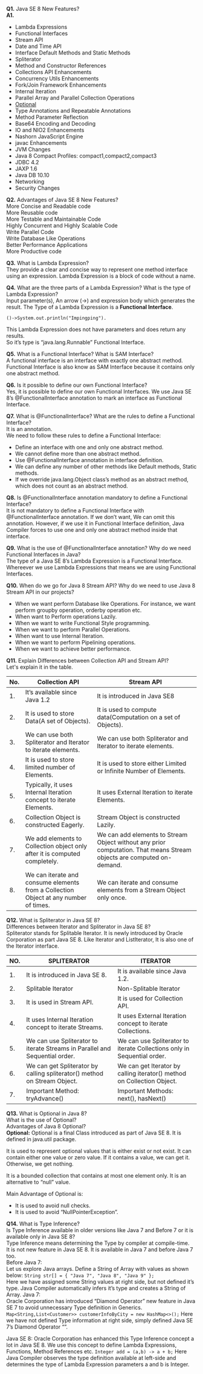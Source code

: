 **Q1.** Java SE 8 New Features?  
**A1.** 
* Lambda Expressions  
* Functional Interfaces  
* Stream API  
* Date and Time API  
* Interface Default Methods and Static Methods  
* Spliterator  
* Method and Constructor References  
* Collections API Enhancements  
* Concurrency Utils Enhancements  
* Fork/Join Framework Enhancements  
* Internal Iteration  
* Parallel Array and Parallel Collection Operations  
* [Optional](http://www.oracle.com/technetwork/articles/java/java8-optional-2175753.html)  
* Type Annotations and Repeatable Annotations  
* Method Parameter Reflection    
* Base64 Encoding and Decoding  
* IO and NIO2 Enhancements  
* Nashorn JavaScript Engine  
* javac Enhancements  
* JVM Changes  
* Java 8 Compact Profiles: compact1,compact2,compact3  
* JDBC 4.2  
* JAXP 1.6  
* Java DB 10.10  
* Networking  
* Security Changes  

**Q2.** Advantages of Java SE 8 New Features?  
More Concise and Readable code  
More Reusable code  
More Testable and Maintainable Code  
Highly Concurrent and Highly Scalable Code  
Write Parallel Code  
Write Database Like Operations  
Better Performance Applications  
More Productive code  

**Q3.** What is Lambda Expression?  
They provide a clear and concise way to represent one method interface using an expression.
Lambda Expression is a block of code without a name. 

**Q4.** What are the three parts of a Lambda Expression? What is the type of Lambda Expression?  
Input parameter(s), An arrow (->) and expression body which generates the result. 
The Type of a Lambda Expression is a **Functional Interface**.

```
()->System.out.println("Impingping").
```
This Lambda Expression does not have parameters and does return any results.   
So it’s type is “java.lang.Runnable” Functional Interface.

**Q5.** What is a Functional Interface? What is SAM Interface?  
A functional interface is an interface with exactly one abstract method. 
Functional Interface is also know as SAM Interface because it contains only one abstract method.

**Q6.** Is it possible to define our own Functional Interface?   
Yes, it is possible to define our own Functional Interfaces. We use Java SE 8’s @FunctionalInterface annotation to mark an interface as Functional Interface.

**Q7.** What is @FunctionalInterface? What are the rules to define a Functional Interface?  
It is an annotation.   
We need to follow these rules to define a Functional Interface:  
* Define an interface with one and only one abstract method.
* We cannot define more than one abstract method.
* Use @FunctionalInterface annotation in interface definition.
* We can define any number of other methods like Default methods, Static methods.
* If we override java.lang.Object class’s method as an abstract method, which does not count as an abstract method.

**Q8.** Is @FunctionalInterface annotation mandatory to define a Functional Interface?  
It is not mandatory to define a Functional Interface with @FunctionalInterface annotation. If we don’t want, We can omit this annotation. However, if we use it in Functional Interface definition, Java Compiler forces to use one and only one abstract method inside that interface.

**Q9.** What is the use of @FunctionalInterface annotation? Why do we need Functional Interfaces in Java?  
The type of a Java SE 8’s Lambda Expression is a Functional Interface. Whereever we use Lambda Expressions that means we are using Functional Interfaces.

**Q10.** When do we go for Java 8 Stream API? Why do we need to use Java 8 Stream API in our projects?  
* When we want perform Database like Operations. For instance, we want perform groupby operation, orderby operation etc.  
* When want to Perform operations Lazily.  
* When we want to write Functional Style programming.  
* When we want to perform Parallel Operations.  
* When want to use Internal Iteration.  
* When we want to perform Pipelining operations.  
* When we want to achieve better performance.  

**Q11.** Explain Differences between Collection API and Stream API?  
Let's explain it in the table.  

| No. | Collection API | Stream API |
| ---- | ---- | ---- |
| 1.	| It’s available since Java 1.2 | It is introduced in Java SE8 |
| 2.	| It is used to store Data(A set of Objects).	| It is used to compute data(Computation on a set of Objects). |
| 3.	| We can use both Spliterator and Iterator to iterate elements.	| We can use both Spliterator and Iterator to iterate elements. |
| 4.	| It is used to store limited number of Elements.	 | It is used to store either Limited or Infinite Number of Elements.|
| 5.	| Typically, it uses Internal Iteration concept to iterate Elements.	| It uses External Iteration to iterate Elements.|
| 6.	| Collection Object is constructed Eagerly.	| Stream Object is constructed Lazily.| 
| 7.	| We add elements to Collection object only after it is computed completely.	| We can add elements to Stream Object without any prior computation. That means Stream objects are computed on-demand.|
| 8.	| We can iterate and consume elements from a Collection Object at any number of times.	|We can iterate and consume elements from a Stream Object only once.|


**Q12.** What is Spliterator in Java SE 8?   
Differences between Iterator and Spliterator in Java SE 8?  
Spliterator stands for Splitable Iterator. It is newly introduced by Oracle Corporation as part Java SE 8.
Like Iterator and ListIterator, It is also one of the Iterator interface.  

| NO. |	SPLITERATOR	| ITERATOR |
| --- | --- | --- |
| 1.	| It is introduced in Java SE 8.	| It is available since Java 1.2.|
| 2.	| Splitable Iterator	| Non-Splitable Iterator |
| 3.	| It is used in Stream API.	| It is used for Collection API. | 
| 4.	| It uses Internal Iteration concept to iterate Streams.	| It uses External Iteration concept to iterate Collections. |
| 5.	| We can use Spliterator to iterate Streams in Parallel and Sequential order.	| We can use Spliterator to iterate Collections only in Sequential order.|
| 6.	| We can get Spliterator by calling spliterator() method on Stream Object.	| We can get Iterator by calling iterator() method on Collection Object. |
| 7.	| Important Method: tryAdvance()	| Important Methods: next(), hasNext() |

**Q13.** What is Optional in Java 8?  
What is the use of Optional?   
Advantages of Java 8 Optional?  
**Optional:**
Optional is a final Class introduced as part of Java SE 8. It is defined in java.util package.  

It is used to represent optional values that is either exist or not exist. It can contain either one value or zero value. If it contains a value, we can get it. Otherwise, we get nothing.

It is a bounded collection that contains at most one element only. It is an alternative to “null” value.

Main Advantage of Optional is: 
* It is used to avoid null checks.
* It is used to avoid “NullPointerException”.

**Q14.** What is Type Inference?  
Is Type Inference available in older versions like Java 7 and Before 7 or it is available only in Java SE 8?  
Type Inference means determining the Type by compiler at compile-time.  
It is not new feature in Java SE 8. It is available in Java 7 and before Java 7 too.  
Before Java 7:  
Let us explore Java arrays. Define a String of Array with values as shown below: 
`String str[] = { "Java 7", "Java 8", "Java 9" };`  
Here we have assigned some String values at right side, but not defined it’s type. Java Compiler automatically infers it’s type and creates a String of Array.
Java 7:  
Oracle Corporation has introduced “Diamond Operator” new feature in Java SE 7 to avoid unnecessary Type definition in Generics.
`Map<String,List<Customer>> customerInfoByCity = new HashMap<>();`
Here we have not defined Type information at right side, simply defined Java SE 7’s Diamond Operator “”.

Java SE 8: 
Oracle Corporation has enhanced this Type Inference concept a lot in Java SE 8. We use this concept to define Lambda Expressions, Functions, Method References etc. 
`Integer add = (a,b) -> a + b;`
Here Java Compiler observes the type definition available at left-side and determines the type of Lambda Expression parameters a and b is Integer.

